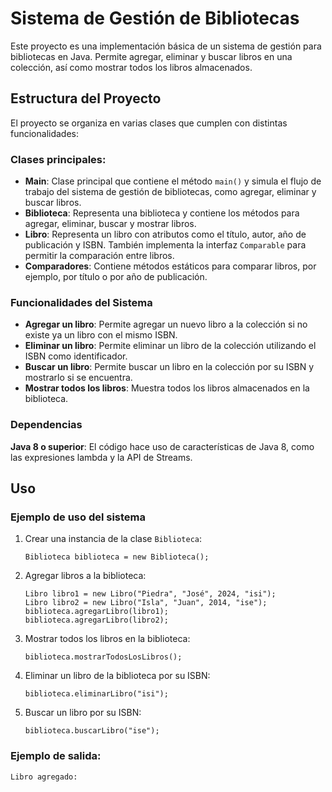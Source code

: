 <!DOCTYPE html>
<html lang="es">
<head>
  <meta charset="UTF-8">
  <meta name="viewport" content="width=device-width, initial-scale=1.0">
  <title>Sistema de Gestión de Bibliotecas</title>
</head>
<body>
  <h1>Sistema de Gestión de Bibliotecas</h1>

  <p>Este proyecto es una implementación básica de un sistema de gestión para bibliotecas en Java. Permite agregar, eliminar y buscar libros en una colección, así como mostrar todos los libros almacenados.</p>

  <h2>Estructura del Proyecto</h2>

  <p>El proyecto se organiza en varias clases que cumplen con distintas funcionalidades:</p>

  <h3>Clases principales:</h3>
  <ul>
      <li><strong>Main</strong>: Clase principal que contiene el método <code>main()</code> y simula el flujo de trabajo del sistema de gestión de bibliotecas, como agregar, eliminar y buscar libros.</li>
      <li><strong>Biblioteca</strong>: Representa una biblioteca y contiene los métodos para agregar, eliminar, buscar y mostrar libros.</li>
      <li><strong>Libro</strong>: Representa un libro con atributos como el título, autor, año de publicación y ISBN. También implementa la interfaz <code>Comparable</code> para permitir la comparación entre libros.</li>
      <li><strong>Comparadores</strong>: Contiene métodos estáticos para comparar libros, por ejemplo, por título o por año de publicación.</li>
  </ul>

  <h3>Funcionalidades del Sistema</h3>
  <ul>
      <li><strong>Agregar un libro</strong>: Permite agregar un nuevo libro a la colección si no existe ya un libro con el mismo ISBN.</li>
      <li><strong>Eliminar un libro</strong>: Permite eliminar un libro de la colección utilizando el ISBN como identificador.</li>
      <li><strong>Buscar un libro</strong>: Permite buscar un libro en la colección por su ISBN y mostrarlo si se encuentra.</li>
      <li><strong>Mostrar todos los libros</strong>: Muestra todos los libros almacenados en la biblioteca.</li>
  </ul>

  <h3>Dependencias</h3>
  <p><strong>Java 8 o superior</strong>: El código hace uso de características de Java 8, como las expresiones lambda y la API de Streams.</p>

  <h2>Uso</h2>

  <h3>Ejemplo de uso del sistema</h3>
  <ol>
      <li>Crear una instancia de la clase <code>Biblioteca</code>:
          <pre><code>Biblioteca biblioteca = new Biblioteca();</code></pre>
      </li>
      <li>Agregar libros a la biblioteca:
          <pre><code>Libro libro1 = new Libro("Piedra", "José", 2024, "isi");
Libro libro2 = new Libro("Isla", "Juan", 2014, "ise");
biblioteca.agregarLibro(libro1);
biblioteca.agregarLibro(libro2);</code></pre>
      </li>
      <li>Mostrar todos los libros en la biblioteca:
          <pre><code>biblioteca.mostrarTodosLosLibros();</code></pre>
      </li>
      <li>Eliminar un libro de la biblioteca por su ISBN:
          <pre><code>biblioteca.eliminarLibro("isi");</code></pre>
      </li>
      <li>Buscar un libro por su ISBN:
          <pre><code>biblioteca.buscarLibro("ise");</code></pre>
      </li>
  </ol>

  <h3>Ejemplo de salida:</h3>
  <pre><code>Libro agregado:
